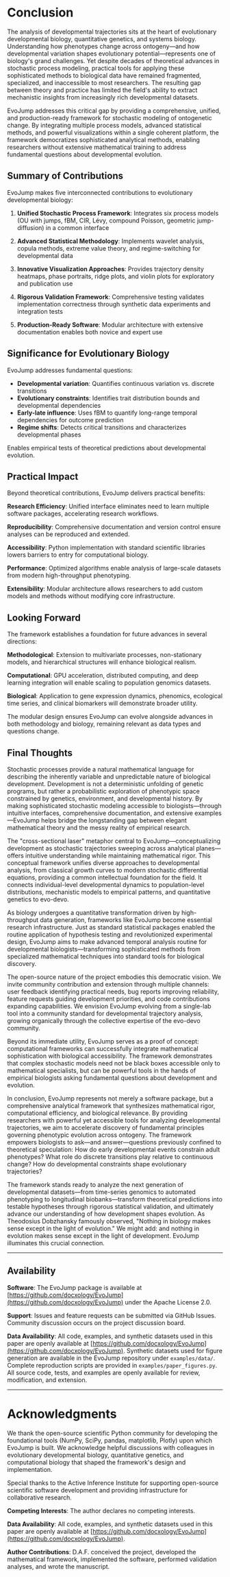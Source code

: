 # Conclusion

The analysis of developmental trajectories sits at the heart of evolutionary developmental biology, quantitative genetics, and systems biology. Understanding how phenotypes change across ontogeny—and how developmental variation shapes evolutionary potential—represents one of biology's grand challenges. Yet despite decades of theoretical advances in stochastic process modeling, practical tools for applying these sophisticated methods to biological data have remained fragmented, specialized, and inaccessible to most researchers. The resulting gap between theory and practice has limited the field's ability to extract mechanistic insights from increasingly rich developmental datasets.

EvoJump addresses this critical gap by providing a comprehensive, unified, and production-ready framework for stochastic modeling of ontogenetic change. By integrating multiple process models, advanced statistical methods, and powerful visualizations within a single coherent platform, the framework democratizes sophisticated analytical methods, enabling researchers without extensive mathematical training to address fundamental questions about developmental evolution.

## Summary of Contributions

EvoJump makes five interconnected contributions to evolutionary developmental biology:

1. **Unified Stochastic Process Framework**: Integrates six process models (OU with jumps, fBM, CIR, Lévy, compound Poisson, geometric jump-diffusion) in a common interface

2. **Advanced Statistical Methodology**: Implements wavelet analysis, copula methods, extreme value theory, and regime-switching for developmental data

3. **Innovative Visualization Approaches**: Provides trajectory density heatmaps, phase portraits, ridge plots, and violin plots for exploratory and publication use

4. **Rigorous Validation Framework**: Comprehensive testing validates implementation correctness through synthetic data experiments and integration tests

5. **Production-Ready Software**: Modular architecture with extensive documentation enables both novice and expert use

## Significance for Evolutionary Biology

EvoJump addresses fundamental questions:

- **Developmental variation**: Quantifies continuous variation vs. discrete transitions
- **Evolutionary constraints**: Identifies trait distribution bounds and developmental dependencies
- **Early-late influence**: Uses fBM to quantify long-range temporal dependencies for outcome prediction
- **Regime shifts**: Detects critical transitions and characterizes developmental phases

Enables empirical tests of theoretical predictions about developmental evolution.

## Practical Impact

Beyond theoretical contributions, EvoJump delivers practical benefits:

**Research Efficiency**: Unified interface eliminates need to learn multiple software packages, accelerating research workflows.

**Reproducibility**: Comprehensive documentation and version control ensure analyses can be reproduced and extended.

**Accessibility**: Python implementation with standard scientific libraries lowers barriers to entry for computational biology.

**Performance**: Optimized algorithms enable analysis of large-scale datasets from modern high-throughput phenotyping.

**Extensibility**: Modular architecture allows researchers to add custom models and methods without modifying core infrastructure.

## Looking Forward

The framework establishes a foundation for future advances in several directions:

**Methodological**: Extension to multivariate processes, non-stationary models, and hierarchical structures will enhance biological realism.

**Computational**: GPU acceleration, distributed computing, and deep learning integration will enable scaling to population genomics datasets.

**Biological**: Application to gene expression dynamics, phenomics, ecological time series, and clinical biomarkers will demonstrate broader utility.

The modular design ensures EvoJump can evolve alongside advances in both methodology and biology, remaining relevant as data types and questions change.

## Final Thoughts

Stochastic processes provide a natural mathematical language for describing the inherently variable and unpredictable nature of biological development. Development is not a deterministic unfolding of genetic programs, but rather a probabilistic exploration of phenotypic space constrained by genetics, environment, and developmental history. By making sophisticated stochastic modeling accessible to biologists—through intuitive interfaces, comprehensive documentation, and extensive examples—EvoJump helps bridge the longstanding gap between elegant mathematical theory and the messy reality of empirical research.

The "cross-sectional laser" metaphor central to EvoJump—conceptualizing development as stochastic trajectories sweeping across analytical planes—offers intuitive understanding while maintaining mathematical rigor. This conceptual framework unifies diverse approaches to developmental analysis, from classical growth curves to modern stochastic differential equations, providing a common intellectual foundation for the field. It connects individual-level developmental dynamics to population-level distributions, mechanistic models to empirical patterns, and quantitative genetics to evo-devo.

As biology undergoes a quantitative transformation driven by high-throughput data generation, frameworks like EvoJump become essential research infrastructure. Just as standard statistical packages enabled the routine application of hypothesis testing and revolutionized experimental design, EvoJump aims to make advanced temporal analysis routine for developmental biologists—transforming sophisticated methods from specialized mathematical techniques into standard tools for biological discovery.

The open-source nature of the project embodies this democratic vision. We invite community contribution and extension through multiple channels: user feedback identifying practical needs, bug reports improving reliability, feature requests guiding development priorities, and code contributions expanding capabilities. We envision EvoJump evolving from a single-lab tool into a community standard for developmental trajectory analysis, growing organically through the collective expertise of the evo-devo community.

Beyond its immediate utility, EvoJump serves as a proof of concept: computational frameworks can successfully integrate mathematical sophistication with biological accessibility. The framework demonstrates that complex stochastic models need not be black boxes accessible only to mathematical specialists, but can be powerful tools in the hands of empirical biologists asking fundamental questions about development and evolution.

In conclusion, EvoJump represents not merely a software package, but a comprehensive analytical framework that synthesizes mathematical rigor, computational efficiency, and biological relevance. By providing researchers with powerful yet accessible tools for analyzing developmental trajectories, we aim to accelerate discovery of fundamental principles governing phenotypic evolution across ontogeny. The framework empowers biologists to ask—and answer—questions previously confined to theoretical speculation: How do early developmental events constrain adult phenotypes? What role do discrete transitions play relative to continuous change? How do developmental constraints shape evolutionary trajectories?

The framework stands ready to analyze the next generation of developmental datasets—from time-series genomics to automated phenotyping to longitudinal biobanks—transform theoretical predictions into testable hypotheses through rigorous statistical validation, and ultimately advance our understanding of how development shapes evolution. As Theodosius Dobzhansky famously observed, "Nothing in biology makes sense except in the light of evolution." We might add: and nothing in evolution makes sense except in the light of development. EvoJump illuminates this crucial connection.

---

## Availability

**Software**: The EvoJump package is available at [https://github.com/docxology/EvoJump](https://github.com/docxology/EvoJump) under the Apache License 2.0.

**Support**: Issues and feature requests can be submitted via GitHub Issues. Community discussion occurs on the project discussion board.

**Data Availability**: All code, examples, and synthetic datasets used in this paper are openly available at [https://github.com/docxology/EvoJump](https://github.com/docxology/EvoJump). Synthetic datasets used for figure generation are available in the EvoJump repository under `examples/data/`. Complete reproduction scripts are provided in `examples/paper_figures.py`. All source code, tests, and examples are openly available for review, modification, and extension.



---

# Acknowledgments

We thank the open-source scientific Python community for developing the foundational tools (NumPy, SciPy, pandas, matplotlib, Plotly) upon which EvoJump is built. We acknowledge helpful discussions with colleagues in evolutionary developmental biology, quantitative genetics, and computational biology that shaped the framework's design and implementation. 

Special thanks to the Active Inference Institute for supporting open-source scientific software development and providing infrastructure for collaborative research.

**Competing Interests**: The author declares no competing interests.

**Data Availability**: All code, examples, and synthetic datasets used in this paper are openly available at [https://github.com/docxology/EvoJump](https://github.com/docxology/EvoJump).

**Author Contributions**: D.A.F. conceived the project, developed the mathematical framework, implemented the software, performed validation analyses, and wrote the manuscript.
